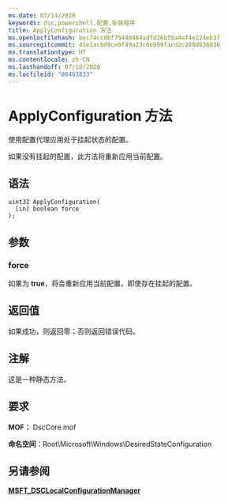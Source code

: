 ```yaml
---
ms.date: 07/14/2020
keywords: dsc,powershell,配置,安装程序
title: ApplyConfiguration 方法
ms.openlocfilehash: bec74ccd6f75448484adfd26bf8a4af4e224eb3f
ms.sourcegitcommit: 41e1acbd9ce0f49a23c6eb99facd2c280d836836
ms.translationtype: HT
ms.contentlocale: zh-CN
ms.lasthandoff: 07/18/2020
ms.locfileid: "86463833"
---
```

# <a name="applyconfiguration-method"></a>ApplyConfiguration 方法

使用配置代理应用处于挂起状态的配置。

如果没有挂起的配置，此方法将重新应用当前配置。

## <a name="syntax"></a>语法

```mof
uint32 ApplyConfiguration(
  [in] boolean force
);
```

## <a name="parameters"></a>参数

### <a name="force"></a>force

如果为 **true**，将会重新应用当前配置，即使存在挂起的配置。

## <a name="return-value"></a>返回值

如果成功，则返回零；否则返回错误代码。

## <a name="remarks"></a>注解

这是一种静态方法。

## <a name="requirements"></a>要求

**MOF：** DscCore.mof

**命名空间**：Root\Microsoft\Windows\DesiredStateConfiguration

## <a name="see-also"></a>另请参阅

[**MSFT_DSCLocalConfigurationManager**](msft-dsclocalconfigurationmanager.md)
